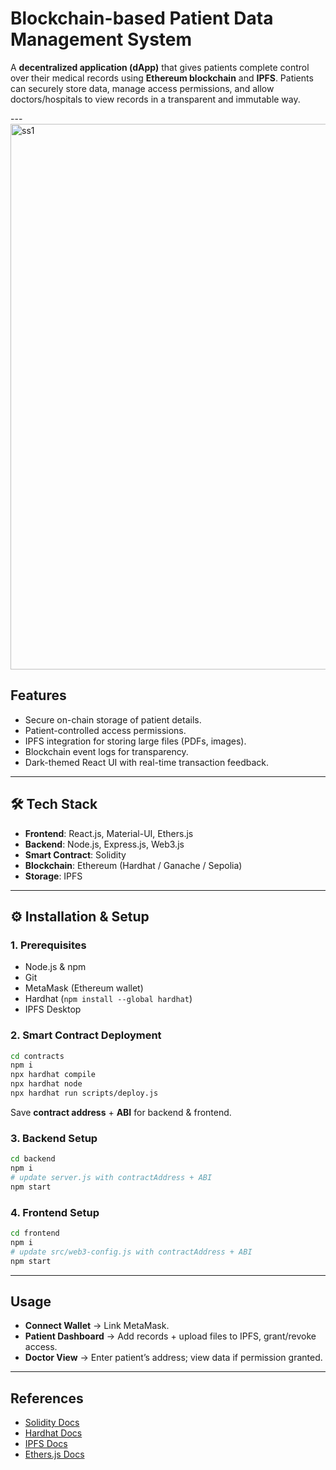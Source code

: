 # Blockchain-based Patient Data Management System

A **decentralized application (dApp)** that gives patients complete control over their medical records using **Ethereum blockchain** and **IPFS**. Patients can securely store data, manage access permissions, and allow doctors/hospitals to view records in a transparent and immutable way.

---<img width="1877" height="873" alt="ss1" src="https://github.com/user-attachments/assets/977be43e-7e8c-4987-a3ea-b40f8ae92935" />


##  Features
- Secure on-chain storage of patient details.  
- Patient-controlled access permissions.  
- IPFS integration for storing large files (PDFs, images).  
- Blockchain event logs for transparency.  
- Dark-themed React UI with real-time transaction feedback.  

---

## 🛠 Tech Stack
- **Frontend**: React.js, Material-UI, Ethers.js  
- **Backend**: Node.js, Express.js, Web3.js  
- **Smart Contract**: Solidity  
- **Blockchain**: Ethereum (Hardhat / Ganache / Sepolia)  
- **Storage**: IPFS  

---

## ⚙️ Installation & Setup

### 1. Prerequisites
- Node.js & npm  
- Git  
- MetaMask (Ethereum wallet)  
- Hardhat (`npm install --global hardhat`)  
- IPFS Desktop  

### 2. Smart Contract Deployment
```bash
cd contracts
npm i
npx hardhat compile
npx hardhat node
npx hardhat run scripts/deploy.js
```
Save **contract address** + **ABI** for backend & frontend.

### 3. Backend Setup
```bash
cd backend
npm i
# update server.js with contractAddress + ABI
npm start
```

### 4. Frontend Setup
```bash
cd frontend
npm i
# update src/web3-config.js with contractAddress + ABI
npm start
```


---

##  Usage
- **Connect Wallet** → Link MetaMask.  
- **Patient Dashboard** → Add records + upload files to IPFS, grant/revoke access.  
- **Doctor View** → Enter patient’s address; view data if permission granted.  

---

##  References
- [Solidity Docs](https://docs.soliditylang.org/)  
- [Hardhat Docs](https://hardhat.org/docs)  
- [IPFS Docs](https://docs.ipfs.tech/)  
- [Ethers.js Docs](https://docs.ethers.org/)  
